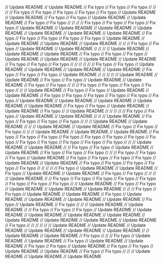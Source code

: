 // Update README
// Update README
// Fix typo
// Fix typo
// Fix typo
// 
// 
// 
// Fix typo
// Fix typo
// Fix typo
// Fix typo
// Fix typo
// Update README
// Update README
// Fix typo
// Fix typo
// Update README
// Update README
// Fix typo
// Fix typo
// 
// 
// 
// Fix typo
// Fix typo
// Fix typo
// Fix typo
// Update README
// Update README
// Update README
// Update README
// Update README
// Update README
// Update README
// Fix typo
// Fix typo
// Fix typo
// Fix typo
// Fix typo
// Update README
// Update README
// Update README
// Update README
// 
// 
// Fix typo
// Fix typo
// Update README
// Update README
// 
// 
// 
// Update README
// Update README
// Update README
// Fix typo
// Fix typo
// Fix typo
// Update README
// Update README
// Update README
// Update README
// Fix typo
// Fix typo
// Fix typo
// 
// 
// 
// 
// 
// Fix typo
// Fix typo
// Update README
// Update README
// Update README
// Update README
// Fix typo
// Fix typo
// Fix typo
// Update README
// 
// 
// 
// 
// Update README
// Update README
// Fix typo
// Fix typo
// Update README
// Update README
// Fix typo
// Fix typo
// 
// 
// Fix typo
// Fix typo
// Fix typo
// Fix typo
// 
// 
// Update README
// Fix typo
// Fix typo
// Update README
// Update README
// Fix typo
// Fix typo
// Fix typo
// Fix typo
// Fix typo
// Fix typo
// Update README
// Update README
// Update README
// Update README
// Update README
// Fix typo
// Fix typo
// Update README
// Update README
// Fix typo
// 
// Update README
// 
// 
// 
// 
// Fix typo
// Fix typo
// Update README
// Update README
// 
// 
// Update README
// Fix typo
// Fix typo
// Fix typo
// Fix typo
// 
// 
// Update README
// Update README
// 
// 
// Update README
// Update README
// Fix typo
// Fix typo
// Fix typo
// 
// 
// Update README
// Update README
// Update README
// Fix typo
// Fix typo
// Fix typo
// Fix typo
// Fix typo
// Fix typo
// Fix typo
// Fix typo
// Fix typo
// Fix typo
// Fix typo
// Fix typo
// Fix typo
// 
// 
// Update README
// Update README
// 
// Fix typo
// Fix typo
// Update README
// Update README
// Fix typo
// Fix typo
// Fix typo
// 
// 
// Fix typo
// Fix typo
// Fix typo
// Update README
// Fix typo
// Fix typo
// Fix typo
// Fix typo
// Update README
// Update README
// Fix typo
// Fix typo
// Fix typo
// Fix typo
// Fix typo
// 
// 
// 
// 
// Fix typo
// Update README
// Update README
// Fix typo
// Update README
// Update README
// Fix typo
// Fix typo
// 
// 
// 
// Update README
// 
// Fix typo
// Fix typo
// Fix typo
// Fix typo
// Fix typo
// Fix typo
// Fix typo
// Fix typo
// 
// Update README
// Fix typo
// Fix typo
// Update README
// Update README
// Update README
// 
// 
// Fix typo
// Fix typo
// Update README
// Update README
// Fix typo
// Update README
// Update README
// Update README
// Update README
// Fix typo
// Update README
// Fix typo
// 
// 
// Update README
// Update README
// 
// Fix typo
// Fix typo
// Fix typo
// Update README
// Update README
// Update README
// Update README
// Update README
// Update README
// Update README
// Update README
// Update README
// Fix typo
// 
// 
// 
// 
// 
// Update README
// Update README
// Update README
// Update README
// Update README
// Update README
// 
// Update README
// Update README
// Fix typo
// 
// 
// Fix typo
// Update README
// Update README
// Fix typo
// Update README
// Update README
// Fix typo
// Fix typo
// Update README
// Fix typo
// Fix typo
// Update README
// Update README
// Fix typo
// Fix typo
// 
// 
// Update README
// Update README
// Update README
